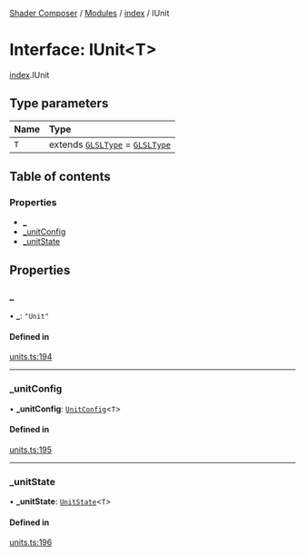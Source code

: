 [Shader Composer](../README.md) / [Modules](../modules.md) / [index](../modules/index.md) / IUnit

# Interface: IUnit<T\>

[index](../modules/index.md).IUnit

## Type parameters

| Name | Type |
| :------ | :------ |
| `T` | extends [`GLSLType`](../modules/index.md#glsltype) = [`GLSLType`](../modules/index.md#glsltype) |

## Table of contents

### Properties

- [\_](index.IUnit.md#_)
- [\_unitConfig](index.IUnit.md#_unitconfig)
- [\_unitState](index.IUnit.md#_unitstate)

## Properties

### \_

• **\_**: ``"Unit"``

#### Defined in

[units.ts:194](https://github.com/hmans/composer-suite/blob/44dfd6b4/packages/shader-composer/src/units.ts#L194)

___

### \_unitConfig

• **\_unitConfig**: [`UnitConfig`](../modules/index.md#unitconfig)<`T`\>

#### Defined in

[units.ts:195](https://github.com/hmans/composer-suite/blob/44dfd6b4/packages/shader-composer/src/units.ts#L195)

___

### \_unitState

• **\_unitState**: [`UnitState`](../modules/index.md#unitstate)<`T`\>

#### Defined in

[units.ts:196](https://github.com/hmans/composer-suite/blob/44dfd6b4/packages/shader-composer/src/units.ts#L196)
